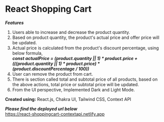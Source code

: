 # React Shopping Cart

***Features***
1. Users able to increase and decrease the product quantity.
2. Based on product quantity, the product's actual price and offer price will be updated.
3. Actual price is calculated from the product's discount percentage, using below formula, <br />
     ***const actualPrice = (product.quantity || 1) * product.price + (((product.quantity || 1) * product.price) * (product.discountPercentage / 100))***
5. User can remove the product from cart.
6. There is section called total and subtotal price of all products, based on the above actions, total price or subtotal price will be updated.
7. From the UI perspective, Implemented Dark and Light Mode.


<b>Created using:</b> React.js, Chakra UI, Tailwind CSS, Context API

***Please find the deployed url below***<br/>
https://react-shoppingcart-contextapi.netlify.app
